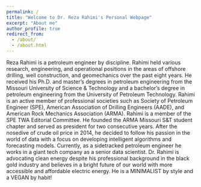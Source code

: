 ```yaml
---
permalink: /
title: "Welcome to Dr. Reza Rahimi's Personal Webpage"
excerpt: "About me"
author_profile: true
redirect_from: 
  - /about/
  - /about.html
---
```


Reza Rahimi is a petroleum engineer by discipline. Rahimi held various research, engineering, and operational positions in the areas of offshore drilling, well construction, and geomechanics over the past eight years. He received his Ph.D. and master’s degrees in petroleum engineering from the Missouri University of Science & Technology and a bachelor’s degree in petroleum engineering from the University of Petroleum Technology. Rahimi is an active member of professional societies such as Society of Petroleum Engineer (SPE), American Association of Drilling Engineers (AADE), and American Rock Mechanics Association (ARMA). Rahimi is a member of the SPE TWA Editorial Committee. He founded the ARMA Missouri S&T student chapter and served as president for two consecutive years. After the nosedive of crude oil price in 2014, he decided to follow his passion in the world of data with a focus on developing intelligent algorithms and forecasting models. Currently, as a sidetracked petroleum engineer he works in a giant tech company as a senior data scientist. Dr. Rahimi is advocating clean energy despite his professional background in the black gold industry and believes in a bright future of our world with more accessible and affordable electric energy. He is a MINIMALIST by style and a VEGAN by habit!

 


